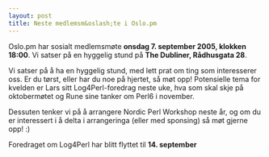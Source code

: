 ```yaml
---
layout: post
title: Neste medlemsm&oslash;te i Oslo.pm
---
```

<p>Oslo.pm har sosialt medlemsmøte <strong>onsdag 7. september 2005, klokken
18:00</strong>. Vi satser på en hyggelig stund på
<strong>The Dubliner, Rådhusgata 28</strong>.</p>

<p>
Vi satser på å ha en hyggelig stund, med lett prat om ting som
interesserer oss. Er du tørst, eller har du noe på hjertet, så møt
opp! Potensielle tema for kvelden er Lars sitt Log4Perl-foredrag neste
uke, hva som skal skje på oktobermøtet og Rune sine tanker om Perl6 i
november.
</p>

<p>
Dessuten tenker vi på å arrangere Nordic Perl Workshop neste år, og om
du er interessert i å delta i arrangeringa (eller med sponsing) så møt
gjerne opp! :)
</p>

<p>
Foredraget om Log4Perl har blitt flyttet til <strong>14. september</strong>
</p>

